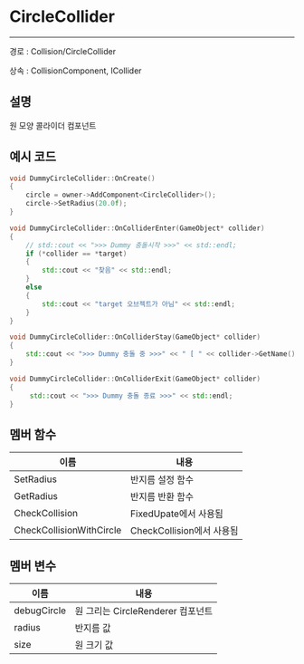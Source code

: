 # CircleCollider

---

경로 : Collision/CircleCollider

상속 : CollisionComponent, ICollider

## 설명

원 모양 콜라이더 컴포넌트

## 예시 코드

```cpp
void DummyCircleCollider::OnCreate()
{
	circle = owner->AddComponent<CircleCollider>();
	circle->SetRadius(20.0f);
}

void DummyCircleCollider::OnColliderEnter(GameObject* collider)
{
	// std::cout << ">>> Dummy 충돌시작 >>>" << std::endl;
	if (*collider == *target)
	{
		std::cout << "찾음" << std::endl;
	}
	else
	{
		std::cout << "target 오브젝트가 아님" << std::endl;
	}
}

void DummyCircleCollider::OnColliderStay(GameObject* collider)
{
	std::cout << ">>> Dummy 충돌 중 >>>" << " [ " << collider->GetName() << " ] " << std::endl;
}

void DummyCircleCollider::OnColliderExit(GameObject* collider)
{
	 std::cout << ">>> Dummy 충돌 종료 >>>" << std::endl;
}
```

## 멤버 함수

| 이름 | 내용 |
| --- | --- |
| SetRadius | 반지름 설정 함수 |
| GetRadius | 반지름 반환 함수 |
| CheckCollision | FixedUpate에서 사용됨 | 충돌 정보를 반환하는 함수 |
| CheckCollisionWithCircle | CheckCollision에서 사용됨 | 해당 컴포넌트랑 타입별로 충돌 정보를 체크하는 함수 |

## 멤버 변수

| 이름 | 내용 |
| --- | --- |
| debugCircle | 원 그리는 CircleRenderer 컴포넌트 |
| radius | 반지름 값 |
| size | 원 크기 값 |
